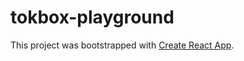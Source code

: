 # tokbox-playground

This project was bootstrapped with [Create React App](https://github.com/facebook/create-react-app).
